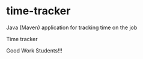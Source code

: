 # time-tracker
Java (Maven) application for tracking time on the job

Time tracker

Good Work Students!!!
